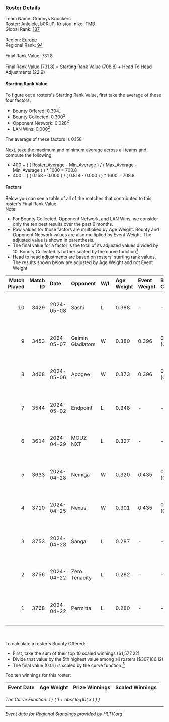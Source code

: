 ### Roster Details<br />
Team Name: Grannys Knockers<br />
Roster: Anlelele, b0RUP, Kristou, niko, TMB<br />
Global Rank: [137](../../standings_global_2024_09_07.md)<br />
<br />
Region: [Europe]( ../../standings_europe_2024_09_07.md)<br />
Regional Rank: [94]( ../../standings_europe_2024_09_07.md)<br />
<br />
Final Rank Value:  731.8<br />
<br />
Final Rank Value (731.8) = Starting Rank Value (708.8) + Head To Head Adjustments (22.9)<br />

#### Starting Rank Value<br />
To figure out a rosters's Starting Rank Value, first take the average of these four factors:<br />
- Bounty Offered: 0.304[<sup>1</sup>](#table2)
- Bounty Collected: 0.300[<sup>2</sup>](#table1)
- Opponent Network: 0.028[<sup>2</sup>](#table1)
- LAN Wins: 0.000[<sup>2</sup>](#table1)

The average of these factors is 0.158<br />
<br />
Next, take the maximum and minimum average across all teams and compute the following:<br />
- 400 + ( ( Roster_Average - Min_Average ) / ( Max_Average - Min_Average ) ) * 1600 = 708.8
- 400 + ( ( 0.158 - 0.000 ) / ( 0.818 - 0.000 ) ) * 1600 = 708.8


#### Factors<br />
Below you can see a table of all of the matches that contributed to this roster's Final Rank Value.<br />
Note:<br />

- For Bounty Collected, Opponent Network, and LAN Wins, we consider only the ten best results over the past 6 months.
- Raw values for those factors are multiplied by Age Weight. Bounty and Opponent Network values are also multiplied by Event Weight. The adjusted value is shown in parenthesis.
- The final value for a factor is the total of its adjusted values divided by 10. Bounty Collected is further scaled by the curve function[<sup>3</sup>](#curveFunction)
- Head to head adjustments are based on rosters' starting rank values. The results shown below are adjusted by Age Weight and not Event Weight
<span id="table1"></span><br />


| Match Played | Match ID | Date       | Opponent          | W/L | Age Weight | Event Weight | Bounty Collected | Opponent Network | LAN Wins  | H2H Adj. | Roster                              |
| -: | -: | :- | :- | :- | :- | :- | :- | :- | :- | -: | :- |
|           10 |     3429 | 2024-05-08 | Sashi             | L   | 0.388      | -            | -                | -                | -         |    -1.25 | Anlelele, b0RUP, Kristou, niko, TMB |
|            9 |     3453 | 2024-05-07 | Gaimin Gladiators | W   | 0.380      | 0.396        | 0.018 (0.003)    | 0.511 (0.077)    | 0 (0.000) |     8.98 | Anlelele, b0RUP, Kristou, niko, TMB |
|            8 |     3468 | 2024-05-06 | Apogee            | W   | 0.373      | 0.396        | 0.006 (0.001)    | 0.206 (0.030)    | 0 (0.000) |     6.75 | Anlelele, b0RUP, Kristou, niko, TMB |
|            7 |     3544 | 2024-05-02 | Endpoint          | L   | 0.348      | -            | -                | -                | -         |    -1.67 | Anlelele, b0RUP, Kristou, niko, TMB |
|            6 |     3614 | 2024-04-29 | MOUZ NXT          | L   | 0.327      | -            | -                | -                | -         |    -1.90 | b0RUP, Kristou, niko, refrezh, TMB  |
|            5 |     3633 | 2024-04-28 | Nemiga            | W   | 0.320      | 0.435        | 0.297 (0.041)    | 0.799 (0.111)    | 0 (0.000) |     9.37 | b0RUP, Kristou, niko, refrezh, TMB  |
|            4 |     3710 | 2024-04-25 | Nexus             | W   | 0.301      | 0.435        | 0.010 (0.001)    | 0.447 (0.058)    | 0 (0.000) |     6.01 | b0RUP, Kristou, niko, refrezh, TMB  |
|            3 |     3753 | 2024-04-23 | Sangal            | L   | 0.287      | -            | -                | -                | -         |    -0.40 | Anlelele, b0RUP, Kristou, niko, TMB |
|            2 |     3756 | 2024-04-22 | Zero Tenacity     | L   | 0.282      | -            | -                | -                | -         |    -1.18 | b0RUP, Kristou, niko, refrezh, TMB  |
|            1 |     3768 | 2024-04-22 | Permitta          | L   | 0.280      | -            | -                | -                | -         |    -1.79 | b0RUP, Kristou, niko, refrezh, TMB  |

<br />
<span id="table2"></span><br />
To calculate a roster's Bounty Offered:<br />

- First, take the sum of their top 10 scaled winnings ($1,577.22)
- Divide that value by the 5th highest value among all rosters ($307,186.12)
- The final value (0.01) is scaled by the curve function.[<sup>3</sup>](#curveFunction)

Top ten winnings for this roster:<br />

| Event Date | Age Weight | Prize Winnings | Scaled Winnings |
| :- | -: | :- | :- |


<span id="curveFunction"></span>_The Curve Function: 1 / ( 1 + abs( log10( x ) ) )_<br />

---
_Event data for Regional Standings provided by HLTV.org_<br />
